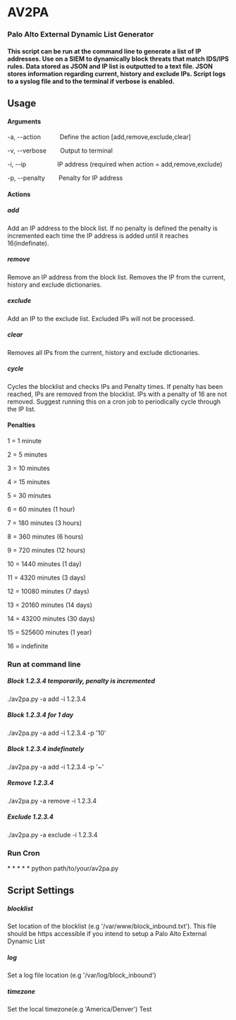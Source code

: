 # AV2PA
### Palo Alto External Dynamic List Generator

#### This script can be run at the command line to generate a list of IP addresses.  Use on a SIEM to dynamically block threats that match IDS/IPS rules.  Data stored as JSON and IP list is outputted to a text file.  JSON stores information regarding current, history and exclude IPs.  Script logs to a syslog file and to the terminal if verbose is enabled. 

## Usage

#### Arguments

 -a, --action &nbsp;&nbsp;&nbsp;&nbsp;&nbsp;&nbsp;&nbsp;&nbsp;&nbsp; Define the action [add,remove,exclude,clear]
 
 -v, --verbose &nbsp;&nbsp;&nbsp;&nbsp;&nbsp;&nbsp; Output to terminal
 
 -i, --ip &nbsp;&nbsp;&nbsp;&nbsp;&nbsp;&nbsp;&nbsp;&nbsp;&nbsp;&nbsp;&nbsp;&nbsp;&nbsp;&nbsp;&nbsp;&nbsp; IP address (required when action = add,remove,exclude)
 
 -p, --penalty &nbsp;&nbsp;&nbsp;&nbsp;&nbsp;&nbsp; Penalty for IP address
 
 
#### Actions

##### add
Add an IP address to the block list.  If no penalty is defined the penalty is incremented each time the IP address is added until it reaches 16(indefinate).

##### remove
Remove an IP address from the block list.  Removes the IP from the current, history and exclude dictionaries.

##### exclude
Add an IP to the exclude list.  Excluded IPs will not be processed.

##### clear 
Removes all IPs from the current, history and exclude dictionaries.

##### cycle
Cycles the blocklist and checks IPs and Penalty times.  If penalty has been reached, IPs are removed from the blocklist.  IPs with a penalty of 16 are not removed.  Suggest running this on a cron job to periodically cycle through the IP list.

#### Penalties
1 = 1 minute

2 = 5 minutes

3 = 10 minutes

4 = 15 minutes

5 = 30 minutes

6 = 60 minutes (1 hour)

7 = 180 minutes (3 hours)

8 = 360 minutes (6 hours)

9 = 720 minutes (12 hours)

10 = 1440 minutes (1 day)

11 = 4320 minutes (3 days)

12 = 10080 minutes (7 days)

13 = 20160 minutes (14 days)

14 = 43200 minutes (30 days)

15 = 525600 minutes (1 year)

16 = indefinite



### Run at command line
##### Block 1.2.3.4 temporarily, penalty is incremented
./av2pa.py -a add -i 1.2.3.4 

##### Block 1.2.3.4 for 1 day
./av2pa.py -a add -i 1.2.3.4 -p '10'

##### Block 1.2.3.4 indefinately
./av2pa.py -a add -i 1.2.3.4 -p '~'

##### Remove 1.2.3.4
./av2pa.py -a remove -i 1.2.3.4

##### Exclude 1.2.3.4
./av2pa.py -a exclude -i 1.2.3.4

### Run Cron

<span>* * * * *</span> python path/to/your/av2pa.py


## Script Settings

##### blocklist 
Set location of the blocklist (e.g '/var/www/block_inbound.txt').  This file should be https accessible if you intend to setup a Palo Alto External Dynamic List
##### log 
Set a log file location (e.g '/var/log/block_inbound')
##### timezone 
Set the local timezone(e.g 'America/Denver')
Test


 
